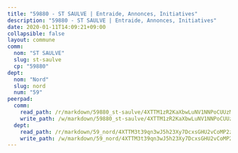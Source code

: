 ```yaml
---
title: "59880 - ST SAULVE | Entraide, Annonces, Initiatives"
description: "59880 - ST SAULVE | Entraide, Annonces, Initiatives"
date: 2020-01-11T14:09:21+09:00
collapsible: false
layout: commune
comm:
  nom: "ST SAULVE"
  slug: st-saulve
  cp: "59880"
dept:
  nom: "Nord"
  slug: nord
  num: "59"
peerpad:
  comm:
    read_path: /r/markdown/59880_st-saulve/4XTTM1zR2KaXbwLuNV1NNPoCUUzMGbHDcLbFSfx4QeL7ERaYy
    write_path: /w/markdown/59880_st-saulve/4XTTM1zR2KaXbwLuNV1NNPoCUUzMGbHDcLbFSfx4QeL7ERaYy-K3TgUFB5mGdsUK3PEr7ytHdsqBc1mDSj4yPch2VU53CjEqNjQEsuQKqbCMgZYFFYjtqLeCgEnjnXsr7KQMHMgFsCiJTQNkMsD7rxyx5DYzvAZSehcBfRiRgJ84p1wGWuCNsA81SZ
  dept:
    read_path: /r/markdown/59_nord/4XTTM3t39qn3wJ5h23Xy7DcxsGHU2vCoMP2z3iS4TUn3TrtdJ
    write_path: /w/markdown/59_nord/4XTTM3t39qn3wJ5h23Xy7DcxsGHU2vCoMP2z3iS4TUn3TrtdJ-K3TgTuZGkuZqXfr6fpmH7pGsMT6ndvZQMyRDze5QBt7XScLWHoBi246kLoDKpTH2Yo4f3AFSSJqGc2ozvNww7qPLqsDjpvahxCbQ6F5znbfjp6kVgaDcTYc9LyhwSfYuCevnvZUQ
---
```


